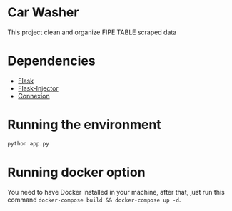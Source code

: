 # Car Washer
This project clean and organize  FIPE TABLE scraped data

# Dependencies

- [Flask](http://flask.pocoo.org/)
- [Flask-Injector](https://pypi.python.org/pypi/Flask-Injector)
- [Connexion](https://github.com/zalando/connexion)



# Running the environment
```bash
python app.py
```

# Running docker option

You need to have Docker installed in your machine, after that, just run this command `docker-compose build && docker-compose up -d`.
